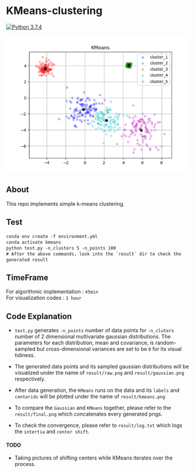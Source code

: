 # KMeans-clustering 
[![Python 3.7.4](https://img.shields.io/badge/python-3.7.4-blue.svg)](https://www.python.org/downloads/release/python-374/)

![png](result/kmeans.png)

## About
This repo implements simple k-means clustering.

## Test
    conda env create -f environment.yml
    conda activate kmeans
    python test.py -n_clusters 5 -n_points 100 
    # After the above commands, look into the `result` dir to check the generated result

## TimeFrame 
For algorithmic implementation : `45min`    
For visualization codes : `1 hour`  

## Code Explanation 
-   `test.py` generates `-n_points` number of data points for `-n_cluters` number of 2 dimensional multivariate gaussian distributions.
The parameters for each distribution, mean and covariance, is random-sampled but cross-dimensional variances are set to be `0` for its visual tidiness. 

-   The generated data points and its sampled gaussian distributions will be visualized under the name of `result/raw.png` and `result/gaussian.png` respectively.

-   After data generation, the `KMeans` runs on the data and its `labels` and `centorids` will be plotted under the name of `result/kmeans.png`

-   To compare the `Gaussian` and `KMeans` together, please refer to the `result/final.png` which concatenates every generated pngs.

-   To check the convergence, please refer to `result/log.txt` which logs the `intertia` and `center shift`.

#### TODO 
- Taking pictures of shifting centers while KMeans iterates over the process.
